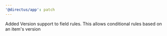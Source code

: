 ```yaml
---
'@directus/app': patch
---
```


Added Version support to field rules. This allows conditional rules based on an item's version